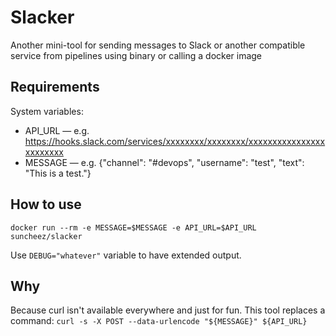 # Slacker

Another mini-tool for sending messages to Slack or another compatible service from pipelines using binary or calling a docker image

## Requirements
System variables:
* API_URL — e.g. https://hooks.slack.com/services/xxxxxxxx/xxxxxxxx/xxxxxxxxxxxxxxxxxxxxxxxx
* MESSAGE — e.g. {"channel": "#devops", "username": "test", "text": "This is a test."}

## How to use

`docker run --rm -e MESSAGE=$MESSAGE -e API_URL=$API_URL suncheez/slacker`

Use `DEBUG="whatever"` variable to have extended output.

## Why

Because curl isn't available everywhere and just for fun.
This tool replaces a command: `curl -s -X POST --data-urlencode "${MESSAGE}" ${API_URL}`
